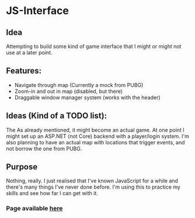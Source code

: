 # JS-Interface

## Idea
Attempting to build some kind of game interface that I might or might not use at a later point.
## Features:
* Navigate through map (Currently a mock from PUBG)
* Zoom-in and out in map (disabled, but there)
* Draggable window manager system (works with the header)

## Ideas (Kind of a TODO list): 
The As already mentioned, it might become an actual game. At one point I might set up an ASP.NET (not Core) backend with a player/login system. I'm also planning to have an actual map with locations that trigger events, and not borrow the one from PUBG.

## Purpose
Nothing, really. I just realised that I've known JavaScript for a while and there's many things I've never done before. I'm using this to practice my skills and see how far I can get with it.
### Page available [here](https://xshteff.github.io/JS-Interface/)
